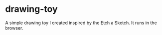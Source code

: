 # drawing-toy
A simple drawing toy I created inspired by the Etch a Sketch. It runs in the browser.
